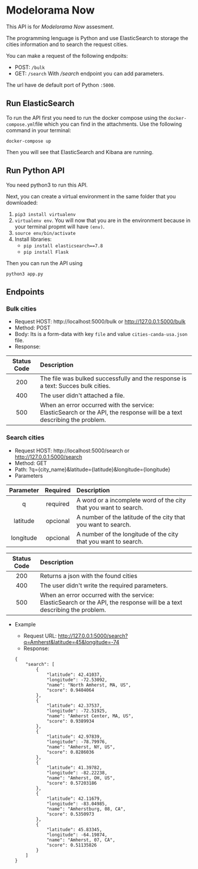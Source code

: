 # Modelorama Now
This API is for *Modelorama Now* assesment.

The programming lenguage is Python and use ElasticSearch to storage the cities information and to search the request cities.

You can make a request of the following endpoits:
* POST: `/bulk`
* GET: `/search`
With */search* endpoint you can add parameters.

The url have de default port of Python  `:5000`.

## Run ElasticSearch

To run the API first you need to run the docker compose using the `docker-compose.yml`file which you can find in the attachments. Use the following command in your terminal:

`docker-compose up`

Then you will see that ElasticSearch and Kibana are running.

## Run Python API

You need python3 to run this API.

Next, you can create a virtual environment in the same folder that you downloaded:

   1. `pip3 install virtualenv`
   2. `virtualenv env`. You will now that you are in the environment because in your terminal propmt will have `(env)`.
   3. `source env/bin/activate`
   4. Install libraries:
      * `pip install elasticsearch==7.8`
      * `pip install Flask`
      

Then you can run the API using

`python3 app.py`

## Endpoints

### Bulk cities

* Request HOST: http://localhost:5000/bulk or http://127.0.0.1:5000/bulk
* Method: POST
* Body: Its is a form-data with key `file` and value `cities-canda-usa.json` file.
 * Response:

| Status Code | Description |
|    :---:    |    :----   |
| 200         |The file was bulked successfully and the response is a text: Succes bulk cities.  |
| 400         |The user didn't attached a file.                                                  |
| 500         |When an error occurred with the service: ElasticSearch or the API, the response will be a text describing the problem.|

### Search cities

* Request HOST: http://localhost:5000/search or http://127.0.0.1:5000/search
* Method: GET
* Path: ?q={city_name}&latitude={latitude}&longitude={longitude}
* Parameters

| Parameter  | Required    | Description |
|    :---:   |    :---:    |    :----   |
| q          | required    |A word or a incomplete word of the city that you want to search. |
| latitude   | opcional    |A number of the latitude of the city that you want to search.    |
| longitude   | opcional   |A number of the longitude of the city that you want to search.   |

| Status Code | Description |
|    :---:    |    :----   |
| 200         |Returns a json with the found cities            |
| 400         |The user didn't write the required parameters.  |
| 500         |When an error occurred with the service: ElasticSearch or the API, the response will be a text describing the problem.|

* Example

    * Request URL: http://127.0.0.1:5000/search?q=Amherst&latitude=45&longitude=-74
    * Response:

    ```
    {
        "search": [
            {
                "latitude": 42.41037,
                "longitude": -72.53092,
                "name": "North Amherst, MA, US",
                "score": 0.9404064
            },
            {
                "latitude": 42.37537,
                "longitude": -72.51925,
                "name": "Amherst Center, MA, US",
                "score": 0.9389934
            },
            {
                "latitude": 42.97839,
                "longitude": -78.79976,
                "name": "Amherst, NY, US",
                "score": 0.8286036
            },
            {
                "latitude": 41.39782,
                "longitude": -82.22238,
                "name": "Amherst, OH, US",
                "score": 0.57203186
            },
            {
                "latitude": 42.11679,
                "longitude": -83.04985,
                "name": "Amherstburg, 08, CA",
                "score": 0.5350973
            },
            {
                "latitude": 45.83345,
                "longitude": -64.19874,
                "name": "Amherst, 07, CA",
                "score": 0.51135826
            }
        ]
    }
    ```
